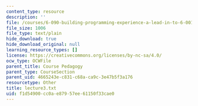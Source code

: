 ```yaml
---
content_type: resource
description: ''
file: /courses/6-090-building-programming-experience-a-lead-in-to-6-001-january-iap-2005/f1d54900cc0ae87957ee61150f33cae0_lecture3.txt
file_size: 1006
file_type: text/plain
hide_download: true
hide_download_original: null
learning_resource_types: []
license: https://creativecommons.org/licenses/by-nc-sa/4.0/
ocw_type: OCWFile
parent_title: Course Pedagogy
parent_type: CourseSection
parent_uid: 4665243e-c831-c68a-ca9c-3e47b5f3a176
resourcetype: Other
title: lecture3.txt
uid: f1d54900-cc0a-e879-57ee-61150f33cae0
---
```

